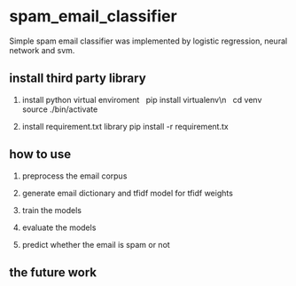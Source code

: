 # spam_email_classifier
Simple spam email classifier was implemented by logistic regression, neural network and svm.

## install third party library
1. install python virtual enviroment
   pip install virtualenv\n
   cd venv
   source ./bin/activate
   
2. install requirement.txt library
   pip install -r requirement.tx

## how to use
1. preprocess the email corpus

2. generate email dictionary and tfidf model for tfidf weights

3. train the models

4. evaluate the models

5. predict whether the email is spam or not

## the future work

